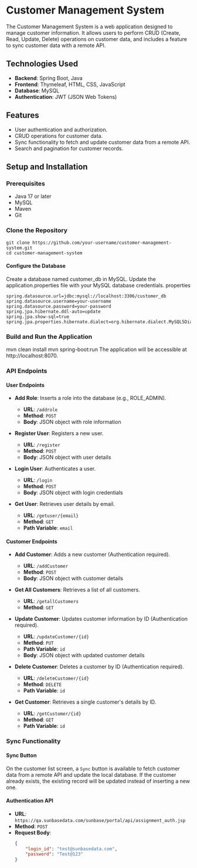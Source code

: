 # Customer Management System

The Customer Management System is a web application designed to manage customer information. It allows users to perform CRUD (Create, Read, Update, Delete) operations on customer data, and includes a feature to sync customer data with a remote API.

## Technologies Used

- **Backend**: Spring Boot, Java
- **Frontend**: Thymeleaf, HTML, CSS, JavaScript
- **Database**: MySQL
- **Authentication**: JWT (JSON Web Tokens)

## Features

- User authentication and authorization.
- CRUD operations for customer data.
- Sync functionality to fetch and update customer data from a remote API.
- Search and pagination for customer records.

## Setup and Installation

### Prerequisites

- Java 17 or later
- MySQL
- Maven
- Git

### Clone the Repository

```
git clone https://github.com/your-username/customer-management-system.git
cd customer-management-system
```
#### Configure the Database

Create a database named customer_db in MySQL.
Update the application.properties file with your MySQL database credentials.
properties
```
spring.datasource.url=jdbc:mysql://localhost:3306/customer_db
spring.datasource.username=your-username
spring.datasource.password=your-password
spring.jpa.hibernate.ddl-auto=update
spring.jpa.show-sql=true
spring.jpa.properties.hibernate.dialect=org.hibernate.dialect.MySQL5Dialect

```


 ### Build and Run the Application
mvn clean install
mvn spring-boot:run
The application will be accessible at http://localhost:8070.

### API Endpoints

#### User Endpoints

- **Add Role**: Inserts a role into the database (e.g., ROLE_ADMIN).
  - **URL**: `/addrole`
  - **Method**: `POST`
  - **Body**: JSON object with role information

- **Register User**: Registers a new user.
  - **URL**: `/register`
  - **Method**: `POST`
  - **Body**: JSON object with user details

- **Login User**: Authenticates a user.
  - **URL**: `/login`
  - **Method**: `POST`
  - **Body**: JSON object with login credentials

- **Get User**: Retrieves user details by email.
  - **URL**: `/getuser/{email}`
  - **Method**: `GET`
  - **Path Variable**: `email`

#### Customer Endpoints

- **Add Customer**: Adds a new customer (Authentication required).
  - **URL**: `/addCustomer`
  - **Method**: `POST`
  - **Body**: JSON object with customer details

- **Get All Customers**: Retrieves a list of all customers.
  - **URL**: `/getallCustomers`
  - **Method**: `GET`

- **Update Customer**: Updates customer information by ID (Authentication required).
  - **URL**: `/updateCustomer/{id}`
  - **Method**: `PUT`
  - **Path Variable**: `id`
  - **Body**: JSON object with updated customer details

- **Delete Customer**: Deletes a customer by ID (Authentication required).
  - **URL**: `/deleteCustomer/{id}`
  - **Method**: `DELETE`
  - **Path Variable**: `id`

- **Get Customer**: Retrieves a single customer's details by ID.
  - **URL**: `/getCustomer/{id}`
  - **Method**: `GET`
  - **Path Variable**: `id`

### Sync Functionality

#### Sync Button

On the customer list screen, a `Sync` button is available to fetch customer data from a remote API and update the local database. If the customer already exists, the existing record will be updated instead of inserting a new one.

#### Authentication API

- **URL**: `https://qa.sunbasedata.com/sunbase/portal/api/assignment_auth.jsp`
- **Method**: `POST`
- **Request Body**:
  ```json
  {
      "login_id": "test@sunbasedata.com",
      "password": "Test@123"
  }
